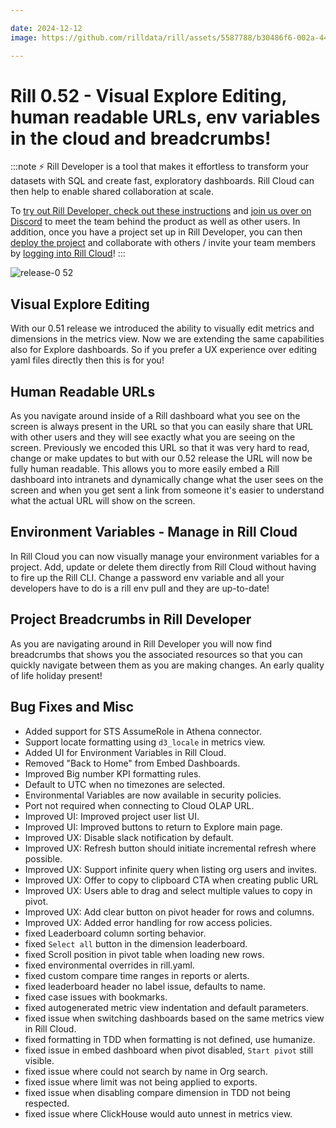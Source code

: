 ```yaml
---

date: 2024-12-12
image: https://github.com/rilldata/rill/assets/5587788/b30486f6-002a-445d-8a1b-955b6ec0066d

---
```


# Rill 0.52 - Visual Explore Editing, human readable URLs, env variables in the cloud and breadcrumbs!

:::note
⚡ Rill Developer is a tool that makes it effortless to transform your datasets with SQL and create fast, exploratory dashboards. Rill Cloud can then help to enable shared collaboration at scale.

To [try out Rill Developer, check out these instructions](/home/install) and [join us over on Discord](https://bit.ly/3bbcSl9) to meet the team behind the product as well as other users. In addition, once you have a project set up in Rill Developer, you can then [deploy the project](/deploy/deploy-dashboard) and collaborate with others / invite your team members by [logging into Rill Cloud](https://ui.rilldata.com)!
:::

![release-0 52](<https://cdn.rilldata.com/docs/release-notes/release052.gif>)

## Visual Explore Editing
With our 0.51 release we introduced the ability to visually edit metrics and dimensions in the metrics view. Now we are extending the same capabilities also for Explore dashboards. So if you prefer a UX experience over editing yaml files directly then this is for you!

## Human Readable URLs
As you navigate around inside of a Rill dashboard what you see on the screen is always present in the URL so that you can easily share that URL with other users and they will see exactly what you are seeing on the screen. Previously we encoded this URL so that it was very hard to read, change or make updates to but with our 0.52 release the URL will now be fully human readable. This allows you to more easily embed a Rill dashboard into intranets and dynamically change what the user sees on the screen and when you get sent a link from someone it's easier to understand what the actual URL will show on the screen.

## Environment Variables - Manage in Rill Cloud
In Rill Cloud you can now visually manage your environment variables for a project. Add, update or delete them directly from Rill Cloud without having to fire up the Rill CLI. Change a password env variable and all your developers have to do is a rill env pull and they are up-to-date!

## Project Breadcrumbs in Rill Developer
As you are navigating around in Rill Developer you will now find breadcrumbs that shows you the associated resources so that you can quickly navigate between them as you are making changes. An early quality of life holiday present!

## Bug Fixes and Misc
- Added support for STS AssumeRole in Athena connector.
- Support locate formatting using `d3_locale` in metrics view.
- Added UI for Environment Variables in Rill Cloud.
- Removed "Back to Home" from Embed Dashboards.
- Improved Big number KPI formatting rules.
- Default to UTC when no timezones are selected.
- Environmental Variables are now available in security policies.
- Port not required when connecting to Cloud OLAP URL.
- Improved UI: Improved project user list UI.
- Improved UI: Improved buttons to return to Explore main page.
- Improved UX: Disable slack notification by default.
- Improved UX: Refresh button should initiate incremental refresh where possible.
- Improved UX: Support infinite query when listing org users and invites.
- Improved UX: Offer to copy to clipboard CTA when creating public URL
- Improved UX: Users able to drag and select multiple values to copy in pivot.
- Improved UX: Add clear button on pivot header for rows and columns.
- Improved UX: Added error handling for row access policies.
- fixed Leaderboard column sorting behavior.
- fixed `Select all` button in the dimension leaderboard.
- fixed Scroll position in pivot table when loading new rows. 
- fixed environmental overrides in rill.yaml.
- fixed custom compare time ranges in reports or alerts.
- fixed leaderboard header no label issue, defaults to name.
- fixed case issues with bookmarks.
- fixed autogenerated metric view indentation and default parameters.
- fixed issue when switching dashboards based on the same metrics view in Rill Cloud.
- fixed formatting in TDD when formatting is not defined, use humanize.
- fixed issue in embed dashboard when pivot disabled, `Start pivot` still visible.
- fixed issue where could not search by name in Org search.
- fixed issue where limit was not being applied to exports.
- fixed issue when disabling compare dimension in TDD not being respected.
- fixed issue where ClickHouse would auto unnest in metrics view.
